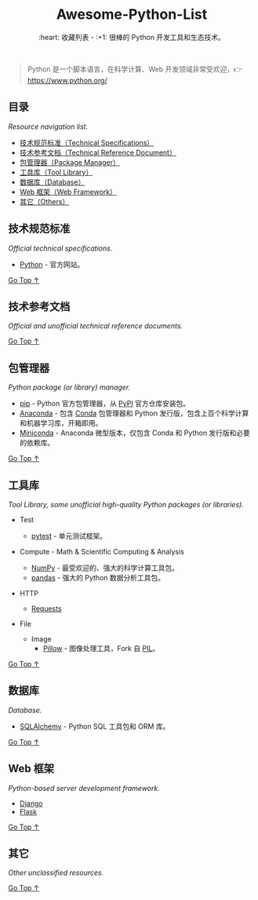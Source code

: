 <div align="center">
  <h1>Awesome-Python-List</h1>

  <p>:heart: 收藏列表 - :+1: 很棒的 Python 开发工具和生态技术。</p>
</div>

<br />

> Python 是一个脚本语言，在科学计算、Web 开发领域非常受欢迎，:point_right: https://www.python.org/

## 目录

*Resource navigation list.*

- [技术规范标准（Technical Specifications）](#技术规范标准)
- [技术参考文档（Technical Reference Document）](#技术参考文档)
- [包管理器（Package Manager）](#包管理器)
- [工具库（Tool Library）](#工具库)
- [数据库（Database）](#数据库)
- [Web 框架（Web Framework）](#web-框架)
- [其它（Others）](#其它)

## 技术规范标准

*Official technical specifications.*

- [Python](https://www.python.org/) - 官方网站。

[Go Top ↑](#awesome-python-list)

## 技术参考文档

*Official and unofficial technical reference documents.*

[Go Top ↑](#awesome-python-list)

## 包管理器

*Python package (or library) manager.*

- [pip](https://pip.pypa.io/) - Python 官方包管理器，从 [PyPI](https://pypi.org/) 官方仓库安装包。
- [Anaconda](https://www.anaconda.com/) - 包含 [Conda](https://docs.conda.io/) 包管理器和 Python 发行版，包含上百个科学计算和机器学习库，开箱即用。
- [Miniconda](https://docs.conda.io/en/latest/miniconda.html) - Anaconda 微型版本，仅包含 Conda 和 Python 发行版和必要的依赖库。

[Go Top ↑](#awesome-python-list)

## 工具库

*Tool Library, some unofficial high-quality Python packages (or libraries).*

- Test
  - [pytest](https://docs.pytest.org/) - 单元测试框架。

- Compute - Math & Scientific Computing & Analysis
  - [NumPy](https://numpy.org/) - 最受欢迎的、强大的科学计算工具包。
  - [pandas](https://pandas.pydata.org/) - 强大的 Python 数据分析工具包。

- HTTP
  - [Requests](https://requests.readthedocs.io/)

- File
  - Image
    - [Pillow](https://python-pillow.org/) - 图像处理工具，Fork 自 [PIL](http://www.pythonware.com/products/pil/)。


[Go Top ↑](#awesome-python-list)

## 数据库

*Database.*

- [SQLAlchemy](https://www.sqlalchemy.org/) - Python SQL 工具包和 ORM 库。

[Go Top ↑](#awesome-python-list)

## Web 框架

*Python-based server development framework.*

- [Django](https://www.djangoproject.com/)
- [Flask](https://flask.palletsprojects.com/)

[Go Top ↑](#awesome-python-list)

## 其它

*Other unclassified resources.*

[Go Top ↑](#awesome-python-list)
